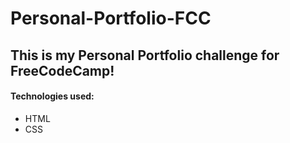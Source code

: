 # Personal-Portfolio-FCC

## This is my Personal Portfolio challenge for FreeCodeCamp!

#### Technologies used:
* HTML
* CSS
